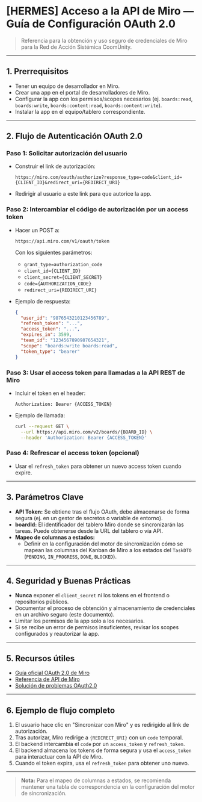 # [HERMES] Acceso a la API de Miro — Guía de Configuración OAuth 2.0

> Referencia para la obtención y uso seguro de credenciales de Miro para la Red de Acción Sistémica CoomÜnity.

---

## 1. Prerrequisitos
- Tener un equipo de desarrollador en Miro.
- Crear una app en el portal de desarrolladores de Miro.
- Configurar la app con los permisos/scopes necesarios (ej. `boards:read`, `boards:write`, `boards:content:read`, `boards:content:write`).
- Instalar la app en el equipo/tablero correspondiente.

---

## 2. Flujo de Autenticación OAuth 2.0

### Paso 1: Solicitar autorización del usuario
- Construir el link de autorización:
  ```
  https://miro.com/oauth/authorize?response_type=code&client_id={CLIENT_ID}&redirect_uri={REDIRECT_URI}
  ```
- Redirigir al usuario a este link para que autorice la app.

### Paso 2: Intercambiar el código de autorización por un access token
- Hacer un POST a:
  ```
  https://api.miro.com/v1/oauth/token
  ```
  Con los siguientes parámetros:
  - `grant_type=authorization_code`
  - `client_id={CLIENT_ID}`
  - `client_secret={CLIENT_SECRET}`
  - `code={AUTHORIZATION_CODE}`
  - `redirect_uri={REDIRECT_URI}`

- Ejemplo de respuesta:
  ```json
  {
    "user_id": "9876543210123456789",
    "refresh_token": "...",
    "access_token": "...",
    "expires_in": 3599,
    "team_id": "1234567890987654321",
    "scope": "boards:write boards:read",
    "token_type": "bearer"
  }
  ```

### Paso 3: Usar el access token para llamadas a la API REST de Miro
- Incluir el token en el header:
  ```http
  Authorization: Bearer {ACCESS_TOKEN}
  ```
- Ejemplo de llamada:
  ```bash
  curl --request GET \
    --url https://api.miro.com/v2/boards/{BOARD_ID} \
    --header 'Authorization: Bearer {ACCESS_TOKEN}'
  ```

### Paso 4: Refrescar el access token (opcional)
- Usar el `refresh_token` para obtener un nuevo access token cuando expire.

---

## 3. Parámetros Clave

- **API Token:** Se obtiene tras el flujo OAuth, debe almacenarse de forma segura (ej. en un gestor de secretos o variable de entorno).
- **boardId:** El identificador del tablero Miro donde se sincronizarán las tareas. Puede obtenerse desde la URL del tablero o vía API.
- **Mapeo de columnas a estados:**  
  - Definir en la configuración del motor de sincronización cómo se mapean las columnas del Kanban de Miro a los estados del `TaskDTO` (`PENDING`, `IN_PROGRESS`, `DONE`, `BLOCKED`).

---

## 4. Seguridad y Buenas Prácticas

- **Nunca** exponer el `client_secret` ni los tokens en el frontend o repositorios públicos.
- Documentar el proceso de obtención y almacenamiento de credenciales en un archivo seguro (este documento).
- Limitar los permisos de la app solo a los necesarios.
- Si se recibe un error de permisos insuficientes, revisar los scopes configurados y reautorizar la app.

---

## 5. Recursos útiles
- [Guía oficial OAuth 2.0 de Miro](https://developers.miro.com/docs/getting-started-with-oauth)
- [Referencia de API de Miro](https://developers.miro.com/reference/authorization-flow-for-expiring-access-tokens)
- [Solución de problemas OAuth2.0](https://developers.miro.com/docs/troubleshooting-oauth20)

---

## 6. Ejemplo de flujo completo

1. El usuario hace clic en "Sincronizar con Miro" y es redirigido al link de autorización.
2. Tras autorizar, Miro redirige a `{REDIRECT_URI}` con un `code` temporal.
3. El backend intercambia el `code` por un `access_token` y `refresh_token`.
4. El backend almacena los tokens de forma segura y usa el `access_token` para interactuar con la API de Miro.
5. Cuando el token expira, usa el `refresh_token` para obtener uno nuevo.

---

> **Nota:** Para el mapeo de columnas a estados, se recomienda mantener una tabla de correspondencia en la configuración del motor de sincronización. 
